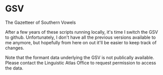 # GSV
The Gazetteer of Southern Vowels

After a few years of these scripts running locally, it's time I switch the GSV to github. Unfortunately, I don't have all the previous versions available to me anymore, but hopefully from here on out it'll be easier to keep track of changes. 

Note that the formant data underlying the GSV is not publically available. Please contact the Linguistic Atlas Office to request permission to access the data. 